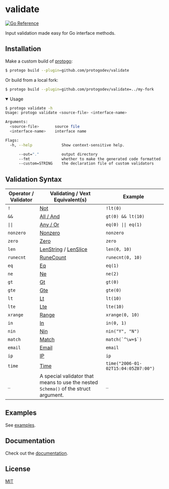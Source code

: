 # validate

[![Go Reference](https://pkg.go.dev/badge/github.com/protogodev/validate/vulndb.svg)][1]

Input validation made easy for Go interface methods.


## Installation

Make a custom build of [protogo](https://github.com/protogodev/protogo):

```bash
$ protogo build --plugin=github.com/protogodev/validate
```

Or build from a local fork:

```bash
$ protogo build --plugin=github.com/protogodev/validate=../my-fork
```

<details open>
  <summary> Usage </summary>

```bash
$ protogo validate -h
Usage: protogo validate <source-file> <interface-name>

Arguments:
  <source-file>       source file
  <interface-name>    interface name

Flags:
  -h, --help             Show context-sensitive help.

      --out="."          output directory
      --fmt              whether to make the generated code formatted
      --custom=STRING    the declaration file of custom validators
```
</details>


## Validation Syntax


| Operator / Validator | Validating / Vext Equivalent(s)                                                                                                                             | Example                             |
|----------------------|-------------------------------------------------------------------------------------------------------------------------------------------------------------|-------------------------------------|
| `!`                  | [Not](https://pkg.go.dev/github.com/RussellLuo/validating/v3#Not)                                                                                           | `!lt(0)`                            |
| `&&`                 | [All / And](https://pkg.go.dev/github.com/RussellLuo/validating/v3#All)                                                                                     | `gt(0) && lt(10)`                   |
| `\|\|`               | [Any / Or](https://pkg.go.dev/github.com/RussellLuo/validating/v3#Any)                                                                                      | `eq(0) \|\| eq(1)`                  |
| `nonzero`            | [Nonzero](https://pkg.go.dev/github.com/RussellLuo/validating/v3#Nonzero)                                                                                   | `nonzero`                           |
| `zero`               | [Zero](https://pkg.go.dev/github.com/RussellLuo/validating/v3#Zero)                                                                                         | `zero`                              |
| `len`                | [LenString](https://pkg.go.dev/github.com/RussellLuo/validating/v3#LenString) / [LenSlice](https://pkg.go.dev/github.com/RussellLuo/validating/v3#LenSlice) | `len(0, 10)`                        |
| `runecnt`            | [RuneCount](https://pkg.go.dev/github.com/RussellLuo/validating/v3#RuneCount)                                                                               | `runecnt(0, 10)`                    |
| `eq`                 | [Eq](https://pkg.go.dev/github.com/RussellLuo/validating/v3#Eq)                                                                                             | `eq(1)`                             |
| `ne`                 | [Ne](https://pkg.go.dev/github.com/RussellLuo/validating/v3#Ne)                                                                                             | `ne(2)`                             |
| `gt`                 | [Gt](https://pkg.go.dev/github.com/RussellLuo/validating/v3#Gt)                                                                                             | `gt(0)`                             |
| `gte`                | [Gte](https://pkg.go.dev/github.com/RussellLuo/validating/v3#Gte)                                                                                           | `gte(0)`                            |
| `lt`                 | [Lt](https://pkg.go.dev/github.com/RussellLuo/validating/v3#Lt)                                                                                             | `lt(10)`                            |
| `lte`                | [Lte](https://pkg.go.dev/github.com/RussellLuo/validating/v3#Lte)                                                                                           | `lte(10)`                           |
| `xrange`             | [Range](https://pkg.go.dev/github.com/RussellLuo/validating/v3#Range)                                                                                       | `xrange(0, 10)`                     |
| `in`                 | [In](https://pkg.go.dev/github.com/RussellLuo/validating/v3#In)                                                                                             | `in(0, 1)`                          |
| `nin`                | [Nin](https://pkg.go.dev/github.com/RussellLuo/validating/v3#Nin)                                                                                           | `nin("Y", "N")`                     |
| `match`              | [Match](https://pkg.go.dev/github.com/RussellLuo/validating/v3#Match)                                                                                       | ``match(`^\w+$`)``                  |
| `email`              | [Email](https://pkg.go.dev/github.com/RussellLuo/vext#Email)                                                                                                | `email`                             |
| `ip`                 | [IP](https://pkg.go.dev/github.com/RussellLuo/vext#IP)                                                                                                      | `ip`                                |
| `time`               | [Time](https://pkg.go.dev/github.com/RussellLuo/vext#Time)                                                                                                  | `time("2006-01-02T15:04:05Z07:00")` |
| `_`                  | A special validator that means to use the nested `Schema()` of the struct argument.                                                                         | `_`                                 |


## Examples

See [examples](examples).


## Documentation

Check out the [documentation][1].


## License

[MIT](LICENSE)


[1]: https://pkg.go.dev/github.com/protogodev/validate
